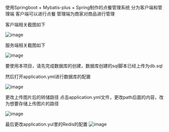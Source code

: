 使用Springboot + Mybatis-plus + Spring制作的点餐管理系统
分为客户端和管理端
客户端可以进行点餐
管理端为商家对商品进行管理

客户端相关截图如下



![image](https://github.com/user-attachments/assets/283a5482-b71e-4bc9-802c-d529aa227351)


服务端相关截图如下





![image](https://github.com/user-attachments/assets/47255dc0-3649-4669-afb0-25566f570cb8)



要使用本项目，请先完成数据库的创建，数据库创建的sql脚本已经上传为db.sql

然后打开application.yml进行数据库的配置


![image](https://github.com/user-attachments/assets/96db4917-44a5-44e9-9376-3ab789ad45f4)




更改上传图片后的转储路径
点击application.yml文件，更改path后面的内容，改为想要存储上传图片的路径


![image](https://github.com/user-attachments/assets/9c0cacb2-03e8-403e-b4f4-a1d950cf9ed4)


最后更改application.yul里的Redis的配置
![image](https://github.com/user-attachments/assets/198b334a-fcfd-4401-9427-b8d524288183)




